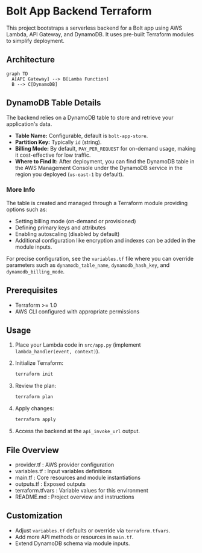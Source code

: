 # Bolt App Backend Terraform

This project bootstraps a serverless backend for a Bolt app using AWS Lambda, API Gateway, and DynamoDB. It uses pre-built Terraform modules to simplify deployment.

## Architecture

```mermaid
graph TD
  A[API Gateway] --> B[Lamba Function]
  B --> C[DynamoDB]
```

## DynamoDB Table Details

The backend relies on a DynamoDB table to store and retrieve your application's data.

- **Table Name:** Configurable, default is `bolt-app-store`.
- **Partition Key:** Typically `id` (string).
- **Billing Mode:** By default, `PAY_PER_REQUEST` for on-demand usage, making it cost-effective for low traffic.
- **Where to Find It:** After deployment, you can find the DynamoDB table in the AWS Management Console under the DynamoDB service in the region you deployed (`us-east-1` by default).

### More Info
The table is created and managed through a Terraform module providing options such as:
- Setting billing mode (on-demand or provisioned)
- Defining primary keys and attributes
- Enabling autoscaling (disabled by default)
- Additional configuration like encryption and indexes can be added in the module inputs.

For precise configuration, see the `variables.tf` file where you can override parameters such as `dynamodb_table_name`, `dynamodb_hash_key`, and `dynamodb_billing_mode`.

## Prerequisites

- Terraform >= 1.0
- AWS CLI configured with appropriate permissions

## Usage

1. Place your Lambda code in `src/app.py` (implement `lambda_handler(event, context)`).
2. Initialize Terraform:

   ```bash
   terraform init
   ```

3. Review the plan:

   ```bash
   terraform plan
   ```

4. Apply changes:

   ```bash
   terraform apply
   ```

5. Access the backend at the `api_invoke_url` output.

## File Overview

- provider.tf      : AWS provider configuration
- variables.tf     : Input variables definitions
- main.tf          : Core resources and module instantiations
- outputs.tf       : Exposed outputs
- terraform.tfvars : Variable values for this environment
- README.md        : Project overview and instructions

## Customization

- Adjust `variables.tf` defaults or override via `terraform.tfvars`.
- Add more API methods or resources in `main.tf`.
- Extend DynamoDB schema via module inputs.
